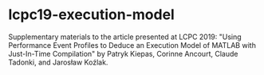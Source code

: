 # lcpc19-execution-model
Supplementary materials to the article presented at LCPC 2019:  "Using Performance Event Profiles to Deduce an Execution Model of MATLAB with Just-In-Time Compilation" by Patryk Kiepas, Corinne Ancourt, Claude Tadonki, and Jarosław Koźlak.
